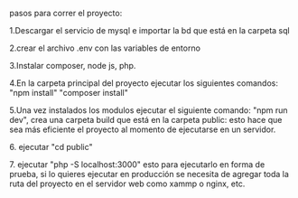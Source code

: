 pasos para correr el proyecto:
<p>1.Descargar el servicio de mysql e importar la bd que está en la carpeta sql</p>
<p>2.crear el archivo .env con las variables de entorno </p>
<p>3.Instalar composer, node js, php.</p>
<p>4.En la carpeta principal del proyecto ejecutar los siguientes comandos:
"npm install" "composer install"</p>
<p>5.Una vez instalados los modulos ejecutar el siguiente comando:
"npm run dev", crea una carpeta build que está en la carpeta public:
esto hace que sea más eficiente el proyecto al momento de ejecutarse en un servidor.</p>
<p>6. ejecutar "cd public"</p>
<p>7. ejecutar "php -S localhost:3000" esto para ejecutarlo en forma de prueba, si lo quieres ejecutar 
en producción se necesita de agregar toda la ruta del proyecto en el servidor web como xammp o nginx, etc.</p>

